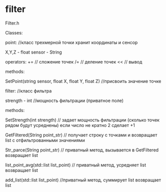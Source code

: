 # filter
 
 Filter.h
 
 Classes:
 
 point:  //класс трехмерной точки хранит координаты и сенсор
 
  X,Y,Z - float
  sensor - String
  
  operators:
  +=  // сложение точек
  /=  // деление точек
  <<  // вывод
  
  methods:
  
  SetPoint(string sensor, float X, float Y, float Z) //присвоить значение точке
  
 filter: //класс фильтра
 
  strength - int //мощность фильтрации (приватное поле)
  
  
  
  methods:
 
  SetStrength(int strength) // задает мощность фильтрации (сколько точек рядом будут усреднены) если число не кратно 2 сделает +1

  GetFiltered(String point_str) // получает строку с точками и возвращает list<points> с отфильтрованными значениями 
  
  Str_parce(String point_str) // приватный метод, вызывается в GetFiltered возвращает list<points>
  
  list_point_avg(std::list <point> list_point) // приватный метод, усредняет list<points> возвращает list<points>
  
  add_list(std::list <point> list_point) //приватный метод, суммирует list<points> возвращает list<points>
 
